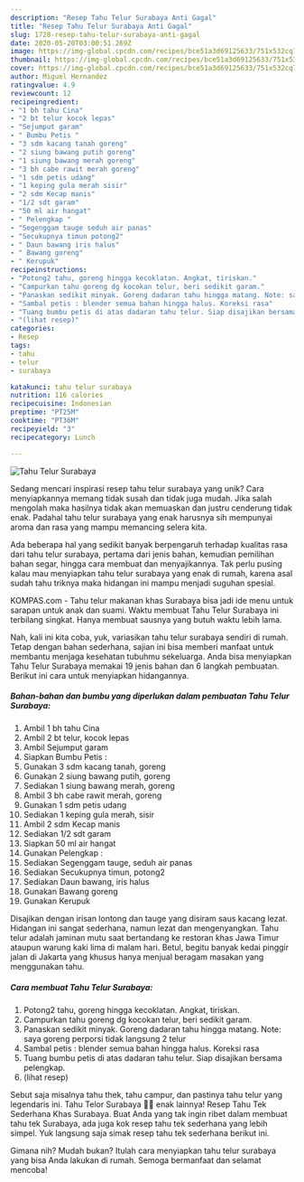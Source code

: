 ```yaml
---
description: "Resep Tahu Telur Surabaya Anti Gagal"
title: "Resep Tahu Telur Surabaya Anti Gagal"
slug: 1728-resep-tahu-telur-surabaya-anti-gagal
date: 2020-05-20T03:00:51.269Z
image: https://img-global.cpcdn.com/recipes/bce51a3d69125633/751x532cq70/tahu-telur-surabaya-foto-resep-utama.jpg
thumbnail: https://img-global.cpcdn.com/recipes/bce51a3d69125633/751x532cq70/tahu-telur-surabaya-foto-resep-utama.jpg
cover: https://img-global.cpcdn.com/recipes/bce51a3d69125633/751x532cq70/tahu-telur-surabaya-foto-resep-utama.jpg
author: Miguel Hernandez
ratingvalue: 4.9
reviewcount: 12
recipeingredient:
- "1 bh tahu Cina"
- "2 bt telur kocok lepas"
- "Sejumput garam"
- " Bumbu Petis "
- "3 sdm kacang tanah goreng"
- "2 siung bawang putih goreng"
- "1 siung bawang merah goreng"
- "3 bh cabe rawit merah goreng"
- "1 sdm petis udang"
- "1 keping gula merah sisir"
- "2 sdm Kecap manis"
- "1/2 sdt garam"
- "50 ml air hangat"
- " Pelengkap "
- "Segenggam tauge seduh air panas"
- "Secukupnya timun potong2"
- " Daun bawang iris halus"
- " Bawang goreng"
- " Kerupuk"
recipeinstructions:
- "Potong2 tahu, goreng hingga kecoklatan. Angkat, tiriskan."
- "Campurkan tahu goreng dg kocokan telur, beri sedikit garam."
- "Panaskan sedikit minyak. Goreng dadaran tahu hingga matang. Note: saya goreng perporsi tidak langsung 2 telur"
- "Sambal petis : blender semua bahan hingga halus. Koreksi rasa"
- "Tuang bumbu petis di atas dadaran tahu telur. Siap disajikan bersama pelengkap."
- "(lihat resep)"
categories:
- Resep
tags:
- tahu
- telur
- surabaya

katakunci: tahu telur surabaya 
nutrition: 116 calories
recipecuisine: Indonesian
preptime: "PT25M"
cooktime: "PT36M"
recipeyield: "3"
recipecategory: Lunch

---
```



![Tahu Telur Surabaya](https://img-global.cpcdn.com/recipes/bce51a3d69125633/751x532cq70/tahu-telur-surabaya-foto-resep-utama.jpg)

Sedang mencari inspirasi resep tahu telur surabaya yang unik? Cara menyiapkannya memang tidak susah dan tidak juga mudah. Jika salah mengolah maka hasilnya tidak akan memuaskan dan justru cenderung tidak enak. Padahal tahu telur surabaya yang enak harusnya sih mempunyai aroma dan rasa yang mampu memancing selera kita.

Ada beberapa hal yang sedikit banyak berpengaruh terhadap kualitas rasa dari tahu telur surabaya, pertama dari jenis bahan, kemudian pemilihan bahan segar, hingga cara membuat dan menyajikannya. Tak perlu pusing kalau mau menyiapkan tahu telur surabaya yang enak di rumah, karena asal sudah tahu triknya maka hidangan ini mampu menjadi suguhan spesial.

KOMPAS.com - Tahu telur makanan khas Surabaya bisa jadi ide menu untuk sarapan untuk anak dan suami. Waktu membuat Tahu Telur Surabaya ini terbilang singkat. Hanya membuat sausnya yang butuh waktu lebih lama.


Nah, kali ini kita coba, yuk, variasikan tahu telur surabaya sendiri di rumah. Tetap dengan bahan sederhana, sajian ini bisa memberi manfaat untuk membantu menjaga kesehatan tubuhmu sekeluarga. Anda bisa menyiapkan Tahu Telur Surabaya memakai 19 jenis bahan dan 6 langkah pembuatan. Berikut ini cara untuk menyiapkan hidangannya.

<!--inarticleads1-->

##### Bahan-bahan dan bumbu yang diperlukan dalam pembuatan Tahu Telur Surabaya:

1. Ambil 1 bh tahu Cina
1. Ambil 2 bt telur, kocok lepas
1. Ambil Sejumput garam
1. Siapkan  Bumbu Petis :
1. Gunakan 3 sdm kacang tanah, goreng
1. Gunakan 2 siung bawang putih, goreng
1. Sediakan 1 siung bawang merah, goreng
1. Ambil 3 bh cabe rawit merah, goreng
1. Gunakan 1 sdm petis udang
1. Sediakan 1 keping gula merah, sisir
1. Ambil 2 sdm Kecap manis
1. Sediakan 1/2 sdt garam
1. Siapkan 50 ml air hangat
1. Gunakan  Pelengkap :
1. Sediakan Segenggam tauge, seduh air panas
1. Sediakan Secukupnya timun, potong2
1. Sediakan  Daun bawang, iris halus
1. Gunakan  Bawang goreng
1. Gunakan  Kerupuk


Disajikan dengan irisan lontong dan tauge yang disiram saus kacang lezat. Hidangan ini sangat sederhana, namun lezat dan mengenyangkan. Tahu telur adalah jaminan mutu saat bertandang ke restoran khas Jawa Timur ataupun warung kaki lima di malam hari. Betul, begitu banyak kedai pinggir jalan di Jakarta yang khusus hanya menjual beragam masakan yang menggunakan tahu. 

<!--inarticleads2-->

##### Cara membuat Tahu Telur Surabaya:

1. Potong2 tahu, goreng hingga kecoklatan. Angkat, tiriskan.
1. Campurkan tahu goreng dg kocokan telur, beri sedikit garam.
1. Panaskan sedikit minyak. Goreng dadaran tahu hingga matang. Note: saya goreng perporsi tidak langsung 2 telur
1. Sambal petis : blender semua bahan hingga halus. Koreksi rasa
1. Tuang bumbu petis di atas dadaran tahu telur. Siap disajikan bersama pelengkap.
1. (lihat resep)


Sebut saja misalnya tahu thek, tahu campur, dan pastinya tahu telur yang legendaris ini. Tahu Telor Surabaya 🍳😎 enak lainnya! Resep Tahu Tek Sederhana Khas Surabaya. Buat Anda yang tak ingin ribet dalam membuat tahu tek Surabaya, ada juga kok resep tahu tek sederhana yang lebih simpel. Yuk langsung saja simak resep tahu tek sederhana berikut ini. 

Gimana nih? Mudah bukan? Itulah cara menyiapkan tahu telur surabaya yang bisa Anda lakukan di rumah. Semoga bermanfaat dan selamat mencoba!
